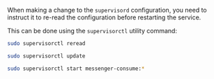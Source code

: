 When making a change to the `supervisord` configuration, you need to instruct it to re-read the configuration before restarting the service.

This can be done using the `supervisorctl` utility command:

```bash
sudo supervisorctl reread

sudo supervisorctl update

sudo supervisorctl start messenger-consume:*
```

